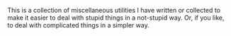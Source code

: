 This is a collection of miscellaneous utilities I have written or collected
to make it easier to deal with stupid things in a not-stupid way. Or, if you
like, to deal with complicated things in a simpler way.
